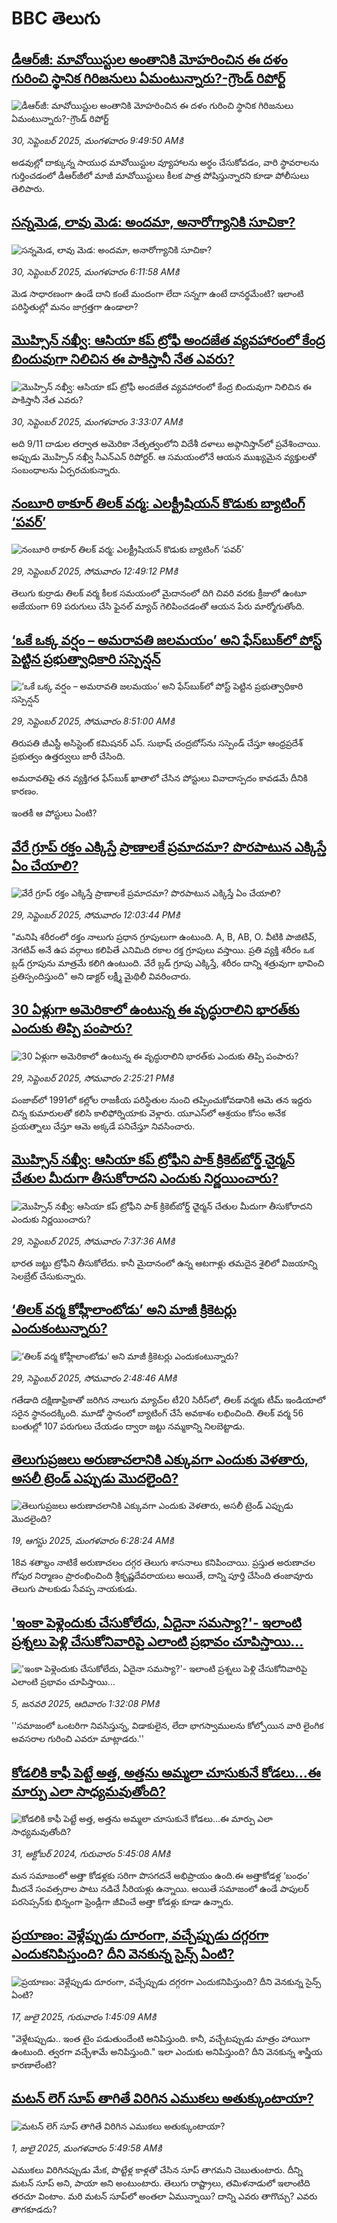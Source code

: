 # BBC తెలుగు## [డీఆర్‌జీ: మావోయిస్టుల అంతానికి మోహరించిన ఈ దళం గురించి స్థానిక గిరిజనులు ఏమంటున్నారు?-గ్రౌండ్ రిపోర్ట్](https://www.bbc.com/telugu/articles/c4gj62g6g76o?at_medium=RSS&at_campaign=rss?at_campaign=githubrss)![డీఆర్‌జీ: మావోయిస్టుల అంతానికి మోహరించిన ఈ దళం గురించి స్థానిక గిరిజనులు ఏమంటున్నారు?-గ్రౌండ్ రిపోర్ట్](https://ichef.bbci.co.uk/ace/ws/240/cpsprodpb/fb9c/live/310c2070-9d9d-11f0-ac39-4526a5694d53.jpg)_30, సెప్టెంబర్ 2025, మంగళవారం 9:49:50 AMకి_అడవుల్లో దాక్కున్న సాయుధ మావోయిస్టుల వ్యూహాలను అర్థం చేసుకోవడం, వారి స్థావరాలను గుర్తించడంలో డీఆర్‌జీలో మాజీ మావోయిస్టులు కీలక పాత్ర పోషిస్తున్నారని కూడా పోలీసులు తెలిపారు.## [సన్నమెడ, లావు మెడ: అందమా, అనారోగ్యానికి సూచికా?](https://www.bbc.com/telugu/articles/cy043lknndgo?at_medium=RSS&at_campaign=rss?at_campaign=githubrss)![సన్నమెడ, లావు మెడ: అందమా, అనారోగ్యానికి సూచికా?](https://ichef.bbci.co.uk/ace/standard/240/cpsprodpb/97b4/live/00b51c00-9dc6-11f0-92db-77261a15b9d2.jpg)_30, సెప్టెంబర్ 2025, మంగళవారం 6:11:58 AMకి_మెడ సాధారణంగా ఉండే దాని కంటే మందంగా లేదా సన్నగా ఉంటే దానర్థమేంటి? ఇలాంటి పరిస్థితుల్లో మనం జాగ్రత్తగా ఉండాలా?## [మొహ్సిన్ నఖ్వీ: ఆసియా కప్ ట్రోఫీ అందజేత వ్యవహారంలో కేంద్ర బిందువుగా నిలిచిన ఈ పాకిస్తానీ నేత ఎవరు?](https://www.bbc.com/telugu/articles/cqxzlyln52wo?at_medium=RSS&at_campaign=rss?at_campaign=githubrss)![మొహ్సిన్ నఖ్వీ: ఆసియా కప్ ట్రోఫీ అందజేత వ్యవహారంలో కేంద్ర బిందువుగా నిలిచిన ఈ పాకిస్తానీ నేత ఎవరు?](https://ichef.bbci.co.uk/ace/standard/240/cpsprodpb/1af5/live/cfb34cb0-9dae-11f0-928c-71dbb8619e94.jpg)_30, సెప్టెంబర్ 2025, మంగళవారం 3:33:07 AMకి_అది 9/11 దాడుల తర్వాత అమెరికా నేతృత్వంలోని విదేశీ దళాలు అఫ్గానిస్తాన్‌లో ప్రవేశించాయి. అప్పుడు మొహ్సిన్ నఖ్వీ సీఎన్ఎన్‌ రిపోర్టర్‌. ఆ సమయంలోనే ఆయన ముఖ్యమైన వ్యక్తులతో సంబంధాలను ఏర్పరచుకున్నారు.## [నంబూరి ఠాకూర్ తిలక్ వర్మ: ఎలక్ట్రీషియన్ కొడుకు బ్యాటింగ్ ‘పవర్’](https://www.bbc.com/telugu/articles/c33rl721x6no?at_medium=RSS&at_campaign=rss?at_campaign=githubrss)![నంబూరి ఠాకూర్ తిలక్ వర్మ: ఎలక్ట్రీషియన్ కొడుకు బ్యాటింగ్ ‘పవర్’](https://ichef.bbci.co.uk/ace/ws/240/cpsprodpb/c3dc/live/801d8c20-9d2b-11f0-9064-4514bffc169d.jpg)_29, సెప్టెంబర్ 2025, సోమవారం 12:49:12 PMకి_తెలుగు కుర్రాడు తిలక్ వర్మ కీలక సమయంలో మైదానంలో దిగి చివరి వరకు క్రీజులో ఉంటూ అజేయంగా 69 పరుగులు చేసి ఫైనల్ మ్యాచ్ గెలిపించడంతో ఆయన పేరు మార్మోగుతోంది.## [‘ఒకే ఒక్క వర్షం – అమరావతి జలమయం’ అని ఫేస్‌బుక్‌లో పోస్ట్ పెట్టిన ప్రభుత్వాధికారి సస్పెన్షన్](https://www.bbc.com/telugu/articles/c8xr7p7l55zo?at_medium=RSS&at_campaign=rss?at_campaign=githubrss)![‘ఒకే ఒక్క వర్షం – అమరావతి జలమయం’ అని ఫేస్‌బుక్‌లో పోస్ట్ పెట్టిన ప్రభుత్వాధికారి సస్పెన్షన్](https://ichef.bbci.co.uk/ace/standard/240/cpsprodpb/ecf0/live/2bef9e00-9d25-11f0-928c-71dbb8619e94.png)_29, సెప్టెంబర్ 2025, సోమవారం 8:51:00 AMకి_తిరుపతి జీఎస్టీ అసిస్టెంట్ కమిషనర్ ఎస్‌. సుభాష్‌ చంద్రబోస్‌ను సస్పెండ్ చేస్తూ ఆంధ్రప్రదేశ్ ప్రభుత్వం ఉత్తర్వులు జారీ చేసింది.

అమరావతిపై తన వ్యక్తిగత ఫేస్‌బుక్ ఖాతాలో చేసిన పోస్టులు వివాదాస్పదం కావడమే దీనికి కారణం.

ఇంతకీ ఆ పోస్టులు ఏంటి?## [వేరే గ్రూప్ రక్తం ఎక్కిస్తే ప్రాణాలకే ప్రమాదమా? పొరపాటున ఎక్కిస్తే ఏం చేయాలి?](https://www.bbc.com/telugu/articles/cq8ewk39ywvo?at_medium=RSS&at_campaign=rss?at_campaign=githubrss)![వేరే గ్రూప్ రక్తం ఎక్కిస్తే ప్రాణాలకే ప్రమాదమా? పొరపాటున ఎక్కిస్తే ఏం చేయాలి?](https://ichef.bbci.co.uk/ace/ws/240/cpsprodpb/5771/live/5b0e6630-9d20-11f0-bc17-37f040c2fadb.jpg)_29, సెప్టెంబర్ 2025, సోమవారం 12:03:44 PMకి_"మనిషి శరీరంలో రక్తం నాలుగు ప్రధాన గ్రూపులుగా ఉంటుంది. A, B, AB, O. వీటికి పాజిటివ్, నెగటివ్ అనే ఉప వర్గాలు కలిపితే ఎనిమిది రకాల రక్త గ్రూపులు వస్తాయి. ప్రతి వ్యక్తి శరీరం ఒక బ్లడ్ గ్రూపును మాత్రమే కలిగి ఉంటుంది. వేరే బ్లడ్ గ్రూపు ఎక్కిస్తే, శరీరం దాన్ని శత్రువుగా భావించి ప్రతిస్పందిస్తుంది" అని డాక్టర్ లక్ష్మీ మైథిలీ వివరించారు.## [30 ఏళ్లుగా అమెరికాలో ఉంటున్న ఈ వృద్ధురాలిని భారత్‌కు ఎందుకు తిప్పి పంపారు?](https://www.bbc.com/telugu/articles/c0jqv09j9p4o?at_medium=RSS&at_campaign=rss?at_campaign=githubrss)![30 ఏళ్లుగా అమెరికాలో ఉంటున్న ఈ వృద్ధురాలిని భారత్‌కు ఎందుకు తిప్పి పంపారు?](https://ichef.bbci.co.uk/ace/ws/240/cpsprodpb/ed64/live/ffbbb5f0-9b56-11f0-928c-71dbb8619e94.jpg)_29, సెప్టెంబర్ 2025, సోమవారం 2:25:21 PMకి_పంజాబ్‌లో 1991లో కల్లోల రాజకీయ పరిస్థితుల నుంచి తప్పించుకోవడానికి ఆమె తన ఇద్దరు చిన్న కుమారులతో కలిసి కాలిఫోర్నియాకు వెళ్లారు.
యూఎస్‌లో ఆశ్రయం కోసం అనేక ప్రయత్నాలు చేస్తూ ఆమె అక్కడే పనిచేస్తూ నివసించారు.## [మొహ్సిన్ నఖ్వీ: ఆసియా కప్ ట్రోఫీని పాక్ క్రికెట్‌బోర్డ్ చెైర్మన్  చేతుల మీదుగా తీసుకోరాదని ఎందుకు నిర్ణయించారు?](https://www.bbc.com/telugu/articles/c70154eky5jo?at_medium=RSS&at_campaign=rss?at_campaign=githubrss)![మొహ్సిన్ నఖ్వీ: ఆసియా కప్ ట్రోఫీని పాక్ క్రికెట్‌బోర్డ్ చెైర్మన్  చేతుల మీదుగా తీసుకోరాదని ఎందుకు నిర్ణయించారు?](https://ichef.bbci.co.uk/ace/ws/240/cpsprodpb/10a9/live/06ba4ae0-9cf8-11f0-a079-8dadee51487a.jpg)_29, సెప్టెంబర్ 2025, సోమవారం 7:37:36 AMకి_భారత జట్టు ట్రోఫీని తీసుకోలేదు. కానీ మైదానంలో ఉన్న ఆటగాళ్లు తమదైన శైలిలో విజయాన్ని సెలబ్రేట్ చేసుకున్నారు.## [‘తిలక్ వర్మ కోహ్లీలాంటోడు’ అని మాజీ  క్రికెటర్లు ఎందుకంటున్నారు?](https://www.bbc.com/telugu/articles/cx2n82ngjllo?at_medium=RSS&at_campaign=rss?at_campaign=githubrss)![‘తిలక్ వర్మ కోహ్లీలాంటోడు’ అని మాజీ  క్రికెటర్లు ఎందుకంటున్నారు?](https://ichef.bbci.co.uk/ace/ws/240/cpsprodpb/641f/live/9a59bb10-9cde-11f0-a48e-eb8b578728bb.jpg)_29, సెప్టెంబర్ 2025, సోమవారం 2:48:46 AMకి_గతేడాది దక్షిణాఫ్రికాతో జరిగిన నాలుగు మ్యాచ్‌ల టీ20 సిరీస్‌లో, తిలక్ వర్మకు టీమ్ ఇండియాలో సరైన స్థానందక్కింది. మూడో స్థానంలో బ్యాటింగ్ చేసే అవకాశం లభించింది. తిలక్ వర్మ 56 బంతుల్లో 107 పరుగులు చేయడం ద్వారా జట్టు నమ్మకాన్ని నిలబెట్టాడు.## [తెలుగుప్రజలు అరుణాచలానికి ఎక్కువగా ఎందుకు వెళతారు, అసలీ ట్రెండ్ ఎప్పుడు మొదలైంది? ](https://www.bbc.com/telugu/articles/c8jp32zrzxpo?at_medium=RSS&at_campaign=rss?at_campaign=githubrss)![తెలుగుప్రజలు అరుణాచలానికి ఎక్కువగా ఎందుకు వెళతారు, అసలీ ట్రెండ్ ఎప్పుడు మొదలైంది? ](https://ichef.bbci.co.uk/ace/ws/240/cpsprodpb/cf2d/live/01932bf0-7d85-11f0-98a0-956f61945264.jpg)_19, ఆగస్టు 2025, మంగళవారం 6:28:24 AMకి_18వ శతాబ్దం నాటికే అరుణాచలం దగ్గర తెలుగు శాసనాలు కనిపించాయి. ప్రస్తుత అరుణాచల గోపుర నిర్మాణం ప్రారంభించింది శ్రీకృష్ణదేవరాయలు అయితే, దాన్ని పూర్తి చేసింది తంజావూరు తెలుగు పాలకుడు సేవప్ప నాయకుడు.## ['ఇంకా పెళ్లెందుకు చేసుకోలేదు, ఏదైనా సమస్యా?'- ఇలాంటి ప్రశ్నలు పెళ్లి చేసుకోనివారిపై ఎలాంటి ప్రభావం చూపిస్తాయి... ](https://www.bbc.com/telugu/articles/cgq1w3lz7yyo?at_medium=RSS&at_campaign=rss?at_campaign=githubrss)!['ఇంకా పెళ్లెందుకు చేసుకోలేదు, ఏదైనా సమస్యా?'- ఇలాంటి ప్రశ్నలు పెళ్లి చేసుకోనివారిపై ఎలాంటి ప్రభావం చూపిస్తాయి... ](https://ichef.bbci.co.uk/ace/ws/240/cpsprodpb/f6de/live/72c94a60-cb3e-11ef-87df-d575b9a434a4.jpg)_5, జనవరి 2025, ఆదివారం 1:32:08 PMకి_''సమాజంలో ఒంటరిగా నివసిస్తున్న, విడాకులైన, లేదా భాగస్వాములను కోల్పోయిన వారి లైంగిక అవసరాల గురించి ఎవరూ మాట్లాడరు.''## [కోడలికి కాఫీ పెట్టే అత్త, అత్తను అమ్మలా చూసుకునే కోడలు...ఈ మార్పు ఎలా సాధ్యమవుతోంది?](https://www.bbc.com/telugu/articles/c1l41zl8el2o?at_medium=RSS&at_campaign=rss?at_campaign=githubrss)![కోడలికి కాఫీ పెట్టే అత్త, అత్తను అమ్మలా చూసుకునే కోడలు...ఈ మార్పు ఎలా సాధ్యమవుతోంది?](https://ichef.bbci.co.uk/ace/ws/240/cpsprodpb/2b61/live/9176a6d0-8b0e-11ef-a81b-b1eda9741da3.jpg)_31, అక్టోబర్ 2024, గురువారం 5:45:08 AMకి_మన సమాజంలో అత్తా కోడళ్లకు సరిగా పొసగదనే అభిప్రాయం ఉంది.ఈ అత్తాకోడళ్ల ‘బంధం’ మీదనే సంవత్సరాల పాటు నడిచే సీరియళ్లు ఉన్నాయి. అయితే సమాజంలో ఉండే పాపులర్ పరసెప్సన్‌కు భిన్నంగా ఫ్రెండ్లీగా జీవించే అత్తా కోడళ్లు కూడా ఉన్నారు.## [ప్రయాణం: వెళ్లేప్పుడు దూరంగా, వచ్చేప్పుడు దగ్గరగా ఎందుకనిపిస్తుంది? దీని వెనకున్న సైన్స్ ఏంటి?](https://www.bbc.com/telugu/articles/c0l4y727n1jo?at_medium=RSS&at_campaign=rss?at_campaign=githubrss)![ప్రయాణం: వెళ్లేప్పుడు దూరంగా, వచ్చేప్పుడు దగ్గరగా ఎందుకనిపిస్తుంది? దీని వెనకున్న సైన్స్ ఏంటి?](https://ichef.bbci.co.uk/ace/ws/240/cpsprodpb/054c/live/6957c010-62b0-11f0-8e78-11023c48a856.png)_17, జులై 2025, గురువారం 1:45:09 AMకి_"వెళ్లేటప్పుడు.. ఇంత టైం పడుతుందేంటి అనిపిస్తుంది. కానీ, వచ్చేటప్పుడు మాత్రం హాయిగా ఉంటుంది. త్వరగా వచ్చేశామే అనిపిస్తుంది." ఇలా ఎందుకు అనిపిస్తుంది? దీని వెనకున్న శాస్త్రీయ కారణాలేంటి?## [మటన్ లెగ్ సూప్ తాగితే విరిగిన ఎముకలు అతుక్కుంటాయా?](https://www.bbc.com/telugu/articles/c0l4g92j8kzo?at_medium=RSS&at_campaign=rss?at_campaign=githubrss)![మటన్ లెగ్ సూప్ తాగితే విరిగిన ఎముకలు అతుక్కుంటాయా?](https://ichef.bbci.co.uk/ace/ws/240/cpsprodpb/b31e/live/cce532c0-6d41-11f0-9462-bb509dc78127.jpg)_1, జులై 2025, మంగళవారం 5:49:58 AMకి_ఎముకలు విరిగినప్పుడు మేక, పొట్టేళ్ల కాళ్లతో చేసిన సూప్ తాగమని చెబుతుంటారు. దీన్ని మటన్ సూప్ అని, పాయా అని అంటుంటారు. తెలుగు రాష్ట్రాలు, తమిళనాడులో ఇలాంటిది తరచూ వింటాం. మరి మటన్ సూప్‌లో అంతలా ఏమున్నాయి? దాన్ని ఎవరు తాగొచ్చు? ఎవరు తాగకూడదు?